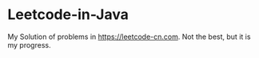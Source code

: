 # Leetcode-in-Java
My Solution of problems in https://leetcode-cn.com. Not the best, but it is my progress.
